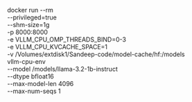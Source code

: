 <!-- Command to run VLLM -->
docker run --rm \
    --privileged=true \
    --shm-size=1g \
    -p 8000:8000 \
    -e VLLM_CPU_OMP_THREADS_BIND=0-3 \
    -e VLLM_CPU_KVCACHE_SPACE=1 \
    -v /Volumes/extdisk1/Sandeep-code/model-cache/hf:/models \
    vllm-cpu-env \
    --model /models/llama-3.2-1b-instruct \
    --dtype bfloat16 \
    --max-model-len 4096 \
    --max-num-seqs 1


